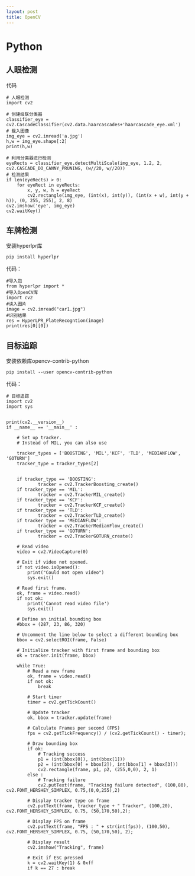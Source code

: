 ```yaml
---
layout: post
title: OpenCV
---
```


# Python

## 人眼检测

代码

    # 人眼检测
    import cv2

    # 创建级联分类器
    classifier_eye = cv2.CascadeClassifier(cv2.data.haarcascades+'haarcascade_eye.xml')
    # 载入图像
    img_eye = cv2.imread('a.jpg')
    h,w = img_eye.shape[:2]
    print(h,w)

    # 利用分类器进行检测
    eyeRects = classifier_eye.detectMultiScale(img_eye, 1.2, 2, cv2.CASCADE_DO_CANNY_PRUNING, (w//20, w//20))
    # 检测结果
    if len(eyeRects) > 0:
        for eyeRect in eyeRects:
            x, y, w, h = eyeRect
            cv2.rectangle(img_eye, (int(x), int(y)), (int(x + w), int(y + h)), (0, 255, 255), 2, 8)
    cv2.imshow('eye', img_eye)
    cv2.waitKey()

## 车牌检测

安装hyperlpr库

    pip install hyperlpr

代码：

    #导入包
    from hyperlpr import *
    #导入OpenCV库
    import cv2
    #读入图片
    image = cv2.imread("car1.jpg")
    #识别结果
    res = HyperLPR_PlateRecogntion(image)
    print(res[0][0])

## 目标追踪 

安装依赖库opencv-contrib-python

    pip install --user opencv-contrib-python

代码：

    # 目标追踪
    import cv2
    import sys
    
    
    print(cv2.__version__)
    if __name__ == '__main__' :
    
        # Set up tracker.
        # Instead of MIL, you can also use
    
        tracker_types = ['BOOSTING', 'MIL','KCF', 'TLD', 'MEDIANFLOW', 'GOTURN']
        tracker_type = tracker_types[2]
    
        
        if tracker_type == 'BOOSTING':
                tracker = cv2.TrackerBoosting_create()
        if tracker_type == 'MIL':
                tracker = cv2.TrackerMIL_create()
        if tracker_type == 'KCF':
                tracker = cv2.TrackerKCF_create()
        if tracker_type == 'TLD':
                tracker = cv2.TrackerTLD_create()
        if tracker_type == 'MEDIANFLOW':
                tracker = cv2.TrackerMedianFlow_create()
        if tracker_type == 'GOTURN':
                tracker = cv2.TrackerGOTURN_create()
    
        # Read video
        video = cv2.VideoCapture(0)
    
        # Exit if video not opened.
        if not video.isOpened():
            print("Could not open video")
            sys.exit()
    
        # Read first frame.
        ok, frame = video.read()
        if not ok:
            print('Cannot read video file')
            sys.exit()
        
        # Define an initial bounding box
        #bbox = (287, 23, 86, 320)
    
        # Uncomment the line below to select a different bounding box
        bbox = cv2.selectROI(frame, False)
    
        # Initialize tracker with first frame and bounding box
        ok = tracker.init(frame, bbox)
    
        while True:
            # Read a new frame
            ok, frame = video.read()
            if not ok:
                break
            
            # Start timer
            timer = cv2.getTickCount()
    
            # Update tracker
            ok, bbox = tracker.update(frame)
    
            # Calculate Frames per second (FPS)
            fps = cv2.getTickFrequency() / (cv2.getTickCount() - timer);
    
            # Draw bounding box
            if ok:
                # Tracking success
                p1 = (int(bbox[0]), int(bbox[1]))
                p2 = (int(bbox[0] + bbox[2]), int(bbox[1] + bbox[3]))
                cv2.rectangle(frame, p1, p2, (255,0,0), 2, 1)
            else :
                # Tracking failure
                cv2.putText(frame, "Tracking failure detected", (100,80), cv2.FONT_HERSHEY_SIMPLEX, 0.75,(0,0,255),2)
    
            # Display tracker type on frame
            cv2.putText(frame, tracker_type + " Tracker", (100,20), cv2.FONT_HERSHEY_SIMPLEX, 0.75, (50,170,50),2);
        
            # Display FPS on frame
            cv2.putText(frame, "FPS : " + str(int(fps)), (100,50), cv2.FONT_HERSHEY_SIMPLEX, 0.75, (50,170,50), 2);
    
            # Display result
            cv2.imshow("Tracking", frame)
    
            # Exit if ESC pressed
            k = cv2.waitKey(1) & 0xff
            if k == 27 : break

